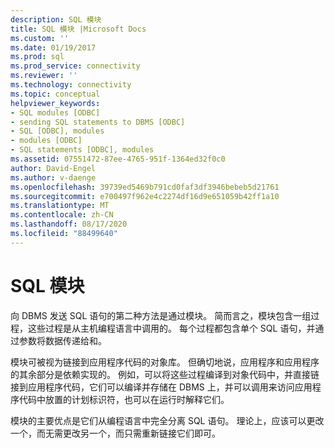 ```yaml
---
description: SQL 模块
title: SQL 模块 |Microsoft Docs
ms.custom: ''
ms.date: 01/19/2017
ms.prod: sql
ms.prod_service: connectivity
ms.reviewer: ''
ms.technology: connectivity
ms.topic: conceptual
helpviewer_keywords:
- SQL modules [ODBC]
- sending SQL statements to DBMS [ODBC]
- SQL [ODBC], modules
- modules [ODBC]
- SQL statements [ODBC], modules
ms.assetid: 07551472-87ee-4765-951f-1364ed32f0c0
author: David-Engel
ms.author: v-daenge
ms.openlocfilehash: 39739ed5469b791cd0faf3df3946bebeb5d21761
ms.sourcegitcommit: e700497f962e4c2274df16d9e651059b42ff1a10
ms.translationtype: MT
ms.contentlocale: zh-CN
ms.lasthandoff: 08/17/2020
ms.locfileid: "88499640"
---
```

# <a name="sql-modules"></a>SQL 模块
向 DBMS 发送 SQL 语句的第二种方法是通过模块。 简而言之，模块包含一组过程，这些过程是从主机编程语言中调用的。 每个过程都包含单个 SQL 语句，并通过参数将数据传递给和。  
  
 模块可被视为链接到应用程序代码的对象库。 但确切地说，应用程序和应用程序的其余部分是依赖实现的。 例如，可以将这些过程编译到对象代码中，并直接链接到应用程序代码，它们可以编译并存储在 DBMS 上，并可以调用来访问应用程序代码中放置的计划标识符，也可以在运行时解释它们。  
  
 模块的主要优点是它们从编程语言中完全分离 SQL 语句。 理论上，应该可以更改一个，而无需更改另一个，而只需重新链接它们即可。
